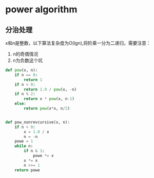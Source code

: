 # power algorithm
## 分治处理
x和n是整数，以下算法复杂度为O(lgn),将阶乘一分为二递归，需要注意：
1. n的奇偶情况
2. n为负数这个坑
```python
def pow(x, n):
    if n == 0:
        return 1
    if n < 0:
        return 1.0 / pow(x, -n)
    if n % 2:
        return x * pow(x, n-1)
    else:
        return pow(x*x, n/2)


def pow_nonrevcursive(x, n):
    if n < 0:
        x = 1.0 / x
        n = -n
    powe = 1
    while n:
        if n & 1:
            powe *= x
        x *= x
        n >>= 1
    return powe
```